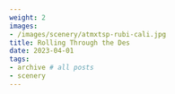```yaml
---
weight: 2
images:
- /images/scenery/atmxtsp-rubi-cali.jpg
title: Rolling Through the Des
date: 2023-04-01
tags:
- archive # all posts
- scenery
---
```

